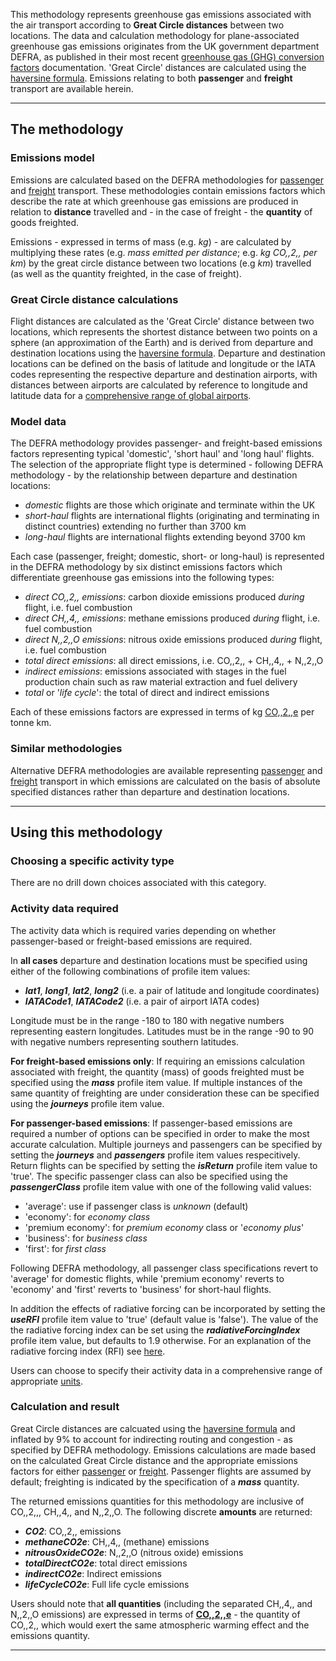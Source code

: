 This methodology represents greenhouse gas emissions associated with the
air transport according to **Great Circle distances** between two
locations. The data and calculation methodology for plane-associated
greenhouse gas emissions originates from the UK government department
DEFRA, as published in their most recent [greenhouse gas (GHG)
conversion
factors](http://www.defra.gov.uk/environment/economy/business-efficiency/reporting)
documentation. 'Great Circle' distances are calculated using the
[haversine formula](http://en.wikipedia.org/wiki/Haversine_formula).
Emissions relating to both **passenger** and **freight** transport are
available herein.

-----

## The methodology

### Emissions model

Emissions are calculated based on the DEFRA methodologies for
[passenger](DEFRA_passenger_transport_methodology) and
[freight](DEFRA_freight_transport_methodology) transport. These
methodologies contain emissions factors which describe the rate at which
greenhouse gas emissions are produced in relation to **distance**
travelled and - in the case of freight - the **quantity** of goods
freighted.

Emissions - expressed in terms of mass (e.g. *kg*) - are calculated by
multiplying these rates (e.g. *mass emitted per distance*; e.g. *kg
CO,,2,, per km*) by the great circle distance between two locations (e.g
*km*) travelled (as well as the quantity freighted, in the case of
freight).

### Great Circle distance calculations

Flight distances are calculated as the 'Great Circle' distance between
two locations, which represents the shortest distance between two points
on a sphere (an approximation of the Earth) and is derived from
departure and destination locations using the [haversine
formula](http://en.wikipedia.org/wiki/Haversine_formula). Departure and
destination locations can be defined on the basis of latitude and
longitude or the IATA codes representing the respective departure and
destination airports, with distances between airports are calculated by
reference to longitude and latitude data for a [comprehensive range of
global airports](All_airports_by_code).

### Model data

The DEFRA methodology provides passenger- and freight-based emissions
factors representing typical 'domestic', 'short haul' and 'long haul'
flights. The selection of the appropriate flight type is determined -
following DEFRA methodology - by the relationship between departure and
destination locations:

  - *domestic* flights are those which originate and terminate within
    the UK
  - *short-haul* flights are international flights (originating and
    terminating in distinct countries) extending no further than 3700 km
  - *long-haul* flights are international flights extending beyond 3700
    km

Each case (passenger, freight; domestic, short- or long-haul) is
represented in the DEFRA methodology by six distinct emissions factors
which differentiate greenhouse gas emissions into the following types:

  - *direct CO,,2,, emissions*: carbon dioxide emissions produced
    *during* flight, i.e. fuel combustion
  - *direct CH,,4,, emissions*: methane emissions produced *during*
    flight, i.e. fuel combustion
  - *direct N,,2,,O emissions*: nitrous oxide emissions produced
    *during* flight, i.e. fuel combustion
  - *total direct emissions*: all direct emissions, i.e. CO,,2,, +
    CH,,4,, + N,,2,,O
  - *indirect emissions*: emissions associated with stages in the fuel
    production chain such as raw material extraction and fuel delivery
  - *total* or '*life cycle*': the total of direct and indirect
    emissions

Each of these emissions factors are expressed in terms of kg
[CO,,2,,e](Greenhouse_gases_Global_warming_potentials) per tonne km.

### Similar methodologies

Alternative DEFRA methodologies are available representing
[passenger](DEFRA_passenger_transport_methodology) and
[freight](DEFRA_freight_transport_methodology) transport in which
emissions are calculated on the basis of absolute specified distances
rather than departure and destination locations.

-----

## Using this methodology

### Choosing a specific activity type

There are no drill down choices associated with this category.

### Activity data required

The activity data which is required varies depending on whether
passenger-based or freight-based emissions are required.

In **all cases** departure and destination locations must be specified
using either of the following combinations of profile item values:

  - ***lat1***, ***long1***, ***lat2***, ***long2*** (i.e. a pair of
    latitude and longitude coordinates)
  - ***IATACode1***, ***IATACode2*** (i.e. a pair of airport IATA codes)

Longitude must be in the range -180 to 180 with negative numbers
representing eastern longitudes. Latitudes must be in the range -90 to
90 with negative numbers representing southern latitudes.

**For freight-based emissions only**: If requiring an emissions
calculation associated with freight, the quantity (mass) of goods
freighted must be specified using the ***mass*** profile item value. If
multiple instances of the same quantity of freighting are under
consideration these can be specified using the ***journeys*** profile
item value.

**For passenger-based emissions**: If passenger-based emissions are
required a number of options can be specified in order to make the most
accurate calculation. Multiple journeys and passengers can be specified
by setting the ***journeys*** and ***passengers*** profile item values
respecitively. Return flights can be specified by setting the
***isReturn*** profile item value to 'true'. The specific passenger
class can also be specified using the ***passengerClass*** profile item
value with one of the following valid values:

  - 'average': use if passenger class is *unknown* (default)
  - 'economy': for *economy class*
  - 'premium economy': for *premium economy* class or '*economy plus*'
  - 'business': for *business class*
  - 'first': for *first class*

Following DEFRA methodology, all passenger class specifications revert
to 'average' for domestic flights, while 'premium economy' reverts to
'economy' and 'first' reverts to 'business' for short-haul flights.

In addition the effects of radiative forcing can be incorporated by
setting the ***useRFI*** profile item value to 'true' (default value is
'false'). The value of the the radiative forcing index can be set using
the ***radiativeForcingIndex*** profile item value, but defaults to 1.9
otherwise. For an explanation of the radiative forcing index (RFI) see
[here](Radiative_Forcing_Index).

Users can choose to specify their activity data in a comprehensive range
of appropriate [units](Units).

### Calculation and result

Great Circle distances are calcuated using the [haversine
formula](http://en.wikipedia.org/wiki/Haversine_formula) and inflated by
9% to account for indirecting routing and congestion - as specified by
DEFRA methodology. Emissions calculations are made based on the
calculated Great Circle distance and the appropriate emissions factors
for either [passenger](DEFRA_passenger_transport_methodology) or
[freight](DEFRA_freight_transport_methodology). Passenger flights are
assumed by default; freighting is indicated by the specification of a
***mass*** quantity.

The returned emissions quantities for this methodology are inclusive of
CO,,2,,, CH,,4,, and N,,2,,O. The following discrete **amounts** are
returned:

  - ***CO2***: CO,,2,, emissions
  - ***methaneCO2e***: CH,,4,, (methane) emissions
  - ***nitrousOxideCO2e***: N,,2,,O (nitrous oxide) emissions
  - ***totalDirectCO2e***: total direct emissions
  - ***indirectCO2e***: Indirect emissions
  - ***lifeCycleCO2e***: Full life cycle emissions

Users should note that **all quantities** (including the separated
CH,,4,, and N,,2,,O emissions) are expressed in terms of
**[CO,,2,,e](Greenhouse_gases_Global_warming_potentials)** - the
quantity of CO,,2,, which would exert the same atmospheric warming
effect and the emissions quantity.

-----
